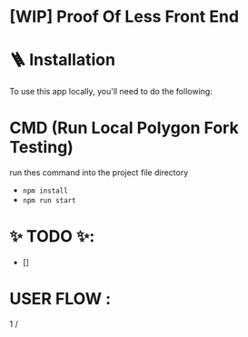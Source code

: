 #  [WIP] Proof Of Less Front End 

# 🪜 Installation
To use this app locally, you'll need to do the following:

# CMD (Run Local Polygon Fork Testing)
run thes command into the project file directory
- `npm install`
- `npm run start`
  

# ✨ TODO ✨: 
- []

# USER FLOW : 
1 / 